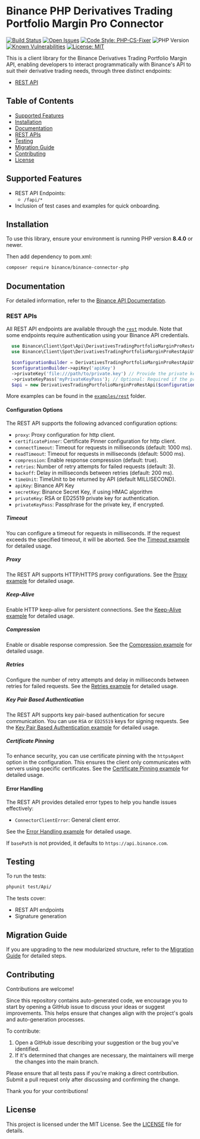 # Binance PHP Derivatives Trading Portfolio Margin Pro Connector

[![Build Status](https://img.shields.io/github/actions/workflow/status/binance/binance-connector-php/php.yml)](https://github.com/binance/binance-connector-php/actions)
[![Open Issues](https://img.shields.io/github/issues/binance/binance-connector-php)](https://github.com/binance/binance-connector-php/issues)
[![Code Style: PHP-CS-Fixer](https://img.shields.io/badge/code%20style-PHP--CS--Fixer-ff69b4)](https://github.com/PHP-CS-Fixer/PHP-CS-Fixer)
![PHP Version](https://img.shields.io/badge/PHP-%3E=8.4.0-brightgreen)
[![Known Vulnerabilities](https://snyk.io/test/github/binance/binance-connector-php/badge.svg)](https://snyk.io/test/github/binance/binance-connector-php)
[![License: MIT](https://img.shields.io/badge/License-MIT-yellow.svg)](https://opensource.org/licenses/MIT)

This is a client library for the Binance Derivatives Trading Portfolio Margin API, enabling developers to interact programmatically with Binance's API to suit their derivative trading needs, through three distinct endpoints:

- [REST API](./lib/Api/)

## Table of Contents

- [Supported Features](#supported-features)
- [Installation](#installation)
- [Documentation](#documentation)
- [REST APIs](#rest-apis)
- [Testing](#testing)
- [Migration Guide](#migration-guide)
- [Contributing](#contributing)
- [License](#license)

## Supported Features

- REST API Endpoints:
    - `/fapi/*`
- Inclusion of test cases and examples for quick onboarding.

## Installation

To use this library, ensure your environment is running PHP version **8.4.0** or newer.

Then add dependency to pom.xml:

```bash
composer require binance/binance-connector-php
```

## Documentation

For detailed information, refer to the [Binance API Documentation](https://developers.binance.com/docs/algo).

### REST APIs

All REST API endpoints are available through the [`rest`](./lib/Api/) module. Note that some endpoints require authentication using your Binance API credentials.

```php
  use Binance\Client\Spot\Api\DerivativesTradingPortfolioMarginProRestApi;
  use Binance\Client\Spot\DerivativesTradingPortfolioMarginProRestApiUtil;

  $configurationBuilder = DerivativesTradingPortfolioMarginProRestApiUtil::getConfigurationBuilder();
  $configurationBuilder->apiKey('apiKey')
  ->privateKey('file:///path/to/private.key') // Provide the private key directly as a string or specify the path to a private key file (e.g., '/path/to/private_key.pem')
  ->privateKeyPass('myPrivateKeyPass'); // Optional: Required if the private key is encrypted
  $api = new DerivativesTradingPortfolioMarginProRestApi($configurationBuilder->build());
```

More examples can be found in the [`examples/rest`](./../../examples/derivatives-trading-portfolio-margin-pro) folder.

#### Configuration Options

The REST API supports the following advanced configuration options:

- `proxy`: Proxy configuration for http client.
- `certificatePinner`: Certificate Pinner configuration for http client.
- `connectTimeout`: Timeout for requests in milliseconds (default: 1000 ms).
- `readTimeout`: Timeout for requests in milliseconds (default: 5000 ms).
- `compression`: Enable response compression (default: true).
- `retries`: Number of retry attempts for failed requests (default: 3).
- `backoff`: Delay in milliseconds between retries (default: 200 ms).
- `timeUnit`: TimeUnit to be returned by API (default MILLISECOND).
- `apiKey`: Binance API Key
- `secretKey`: Binance Secret Key, if using HMAC algorithm 
- `privateKey`: RSA or ED25519 private key for authentication.
- `privateKeyPass`: Passphrase for the private key, if encrypted.

##### Timeout

You can configure a timeout for requests in milliseconds. If the request exceeds the specified timeout, it will be aborted. See the [Timeout example](./docs/rest-api/timeout.md) for detailed usage.

##### Proxy

The REST API supports HTTP/HTTPS proxy configurations. See the [Proxy example](./docs/rest-api/proxy.md) for detailed usage.

##### Keep-Alive

Enable HTTP keep-alive for persistent connections. See the [Keep-Alive example](./docs/rest-api/keepAlive.md) for detailed usage.

##### Compression

Enable or disable response compression. See the [Compression example](./docs/rest-api/compression.md) for detailed usage.

##### Retries

Configure the number of retry attempts and delay in milliseconds between retries for failed requests. See the [Retries example](./docs/rest-api/retries.md) for detailed usage.

##### Key Pair Based Authentication

The REST API supports key pair-based authentication for secure communication. You can use `RSA` or `ED25519` keys for signing requests. See the [Key Pair Based Authentication example](./docs/rest-api/key-pair-authentication.md) for detailed usage.

##### Certificate Pinning

To enhance security, you can use certificate pinning with the `httpsAgent` option in the configuration. This ensures the client only communicates with servers using specific certificates. See the [Certificate Pinning example](./docs/rest-api/certificate-pinning.md) for detailed usage.

#### Error Handling

The REST API provides detailed error types to help you handle issues effectively:

- `ConnectorClientError`: General client error.

See the [Error Handling example](./docs/rest-api/error-handling.md) for detailed usage.

If `basePath` is not provided, it defaults to `https://api.binance.com`.

## Testing

To run the tests:

```bash
phpunit test/Api/
```

The tests cover:

- REST API endpoints
- Signature generation

## Migration Guide

If you are upgrading to the new modularized structure, refer to the [Migration Guide](./docs/rest-api/migration-guide.md) for detailed steps.

## Contributing

Contributions are welcome!

Since this repository contains auto-generated code, we encourage you to start by opening a GitHub issue to discuss your ideas or suggest improvements. This helps ensure that changes align with the project's goals and auto-generation processes.

To contribute:

1. Open a GitHub issue describing your suggestion or the bug you've identified.
2. If it's determined that changes are necessary, the maintainers will merge the changes into the main branch.

Please ensure that all tests pass if you're making a direct contribution. Submit a pull request only after discussing and confirming the change.

Thank you for your contributions!

## License

This project is licensed under the MIT License. See the [LICENSE](../../LICENSE) file for details.